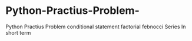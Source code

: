 # Python-Practius-Problem-
Python Practius Problem conditional statement factorial febnocci Series In short term
